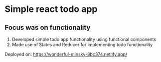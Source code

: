 # Simple react todo app

## Focus was on functionality 

1. Developed simple todo app functionality using functional components
2. Made use of States and Reducer for implementing todo functionality

Deployed on: https://wonderful-minsky-8bc374.netlify.app/
